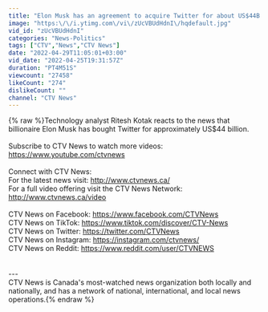 ```yaml
---
title: "Elon Musk has an agreement to acquire Twitter for about US$44B | Tech analyst reacts to deal"
image: "https:\/\/i.ytimg.com\/vi\/zUcVBUdHdnI\/hqdefault.jpg"
vid_id: "zUcVBUdHdnI"
categories: "News-Politics"
tags: ["CTV","News","CTV News"]
date: "2022-04-29T11:05:01+03:00"
vid_date: "2022-04-25T19:31:57Z"
duration: "PT4M51S"
viewcount: "27458"
likeCount: "274"
dislikeCount: ""
channel: "CTV News"
---
```

{% raw %}Technology analyst Ritesh Kotak reacts to the news that billionaire Elon Musk has bought Twitter for approximately US$44 billion.<br /><br />Subscribe to CTV News to watch more videos: <a rel="nofollow" target="blank" href="https://www.youtube.com/ctvnews">https://www.youtube.com/ctvnews</a><br /><br />Connect with CTV News:<br />For the latest news visit: <a rel="nofollow" target="blank" href="http://www.ctvnews.ca/">http://www.ctvnews.ca/</a> <br />For a full video offering visit the CTV News Network: <a rel="nofollow" target="blank" href="http://www.ctvnews.ca/video">http://www.ctvnews.ca/video</a><br /> <br />CTV News on Facebook: <a rel="nofollow" target="blank" href="https://www.facebook.com/CTVNews">https://www.facebook.com/CTVNews</a>  <br />CTV News on TikTok: <a rel="nofollow" target="blank" href="https://www.tiktok.com/discover/CTV-News">https://www.tiktok.com/discover/CTV-News</a><br />CTV News on Twitter: <a rel="nofollow" target="blank" href="https://twitter.com/CTVNews">https://twitter.com/CTVNews</a>  <br />CTV News on Instagram: <a rel="nofollow" target="blank" href="https://instagram.com/ctvnews/">https://instagram.com/ctvnews/</a> <br />CTV News on Reddit: <a rel="nofollow" target="blank" href="https://www.reddit.com/user/CTVNEWS">https://www.reddit.com/user/CTVNEWS</a><br /><br /><br />---<br />CTV News is Canada's most-watched news organization both locally and nationally, and has a network of national, international, and local news operations.{% endraw %}

